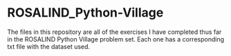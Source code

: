 # ROSALIND_Python-Village

The files in this repository are all of the exercises I have completed thus far in the ROSALIND Python Village
problem set. Each one has a corresponding txt file with the dataset used.
